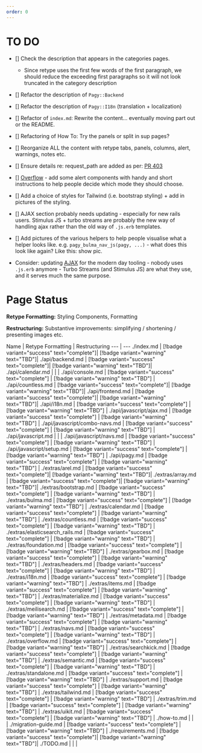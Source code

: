 ```yaml
---
order: 0
---
```

# TO DO
- [] Check the description that appears in the categories pages. 
  - Since retype uses the first few words of the first paragraph, we should reduce the exceeding first paragraphs so it will not look truncated in the category description 
- [] Refactor the description of `Pagy::Backend` 
- [] Refactor the description of `Pagy::I18n` (translation + localization) 
- [] Refactor of `index.md`: Rewrite the content... eventually moving part out or the README.
- [] Refactoring of How To: Try the panels or split in sup pages?
- [] Reorganize ALL the content with retype tabs, panels, columns, alert, warnings, notes etc.


- [] Ensure details re: request_path are added as per: [PR 403](https://github.com/ddnexus/pagy/pull/403)
- [] [Overflow](http://benkoshy.github.io/pagy/docs/extras/overflow/) - add some alert components with handy and short instructions to help people decide which mode they should choose.
- [] Add a choice of styles for Tailwind (i.e. bootstrap styling) + add in pictures of the styling.
- [] AJAX section probably needs updating - especially for new rails users. Stimulus JS + turbo streams are probably the new way of handling ajax rather than the old way of `.js.erb` templates.
- [] Add pictures of the various helpers to help people visualise what a helper looks like. e.g. `pagy_bulma_nav_js(pagy, ...)` - what does this look like again? Like this: show pic.
- Consider: updating [AJAX](../docs/api/javascript/ajax/) for the modern day tooling - nobody uses `.js.erb` anymore - Turbo Streams (and Stimulus JS) are what they use, and it serves much the same purpose.

# Page Status

**Retype Formatting:** Styling Components, Formatting

**Restructuring:** Substantive improvements: simplifying / shortening / presenting images etc.

Name   | Retype Formatting  | Restructuring
---    | ---
./index.md | [!badge variant="success" text="complete"]| [!badge variant="warning" text="TBD"]|
./api/backend.md | [!badge variant="success" text="complete"]| [!badge variant="warning" text="TBD"]|
./api/calendar.md |         |                 |
./api/console.md | [!badge variant="success" text="complete"] | [!badge variant="warning" text="TBD"] |
./api/countless.md | [!badge variant="success" text="complete"]| [!badge variant="warning" text="TBD"]|
./api/frontend.md | [!badge variant="success" text="complete"]| [!badge variant="warning" text="TBD"]|
./api/i18n.md | [!badge variant="success" text="complete"] | [!badge variant="warning" text="TBD"] |
./api/javascript/ajax.md | [!badge variant="success" text="complete"] | [!badge variant="warning" text="TBD"] |
./api/javascript/combo-navs.md | [!badge variant="success" text="complete"] | [!badge variant="warning" text="TBD"] |
./api/javascript.md |         |                 |
./api/javascript/navs.md | [!badge variant="success" text="complete"] | [!badge variant="warning" text="TBD"] |
./api/javascript/setup.md | [!badge variant="success" text="complete"] | [!badge variant="warning" text="TBD"] |
./api/pagy.md | [!badge variant="success" text="complete"] | [!badge variant="warning" text="TBD"] |
./extras/arel.md | [!badge variant="success" text="complete"]| [!badge variant="warning" text="TBD"]|
./extras/array.md | [!badge variant="success" text="complete"]| [!badge variant="warning" text="TBD"]|
./extras/bootstrap.md | [!badge variant="success" text="complete"] | [!badge variant="warning" text="TBD"] |
./extras/bulma.md | [!badge variant="success" text="complete"] | [!badge variant="warning" text="TBD"] |
./extras/calendar.md | [!badge variant="success" text="complete"] | [!badge variant="warning" text="TBD"]                |
./extras/countless.md | [!badge variant="success" text="complete"] | [!badge variant="warning" text="TBD"] |
./extras/elasticsearch_rails.md | [!badge variant="success" text="complete"] | [!badge variant="warning" text="TBD"] |
./extras/foundation.md | [!badge variant="success" text="complete"] | [!badge variant="warning" text="TBD"] |
./extras/gearbox.md | [!badge variant="success" text="complete"] | [!badge variant="warning" text="TBD"] |
./extras/headers.md | [!badge variant="success" text="complete"] | [!badge variant="warning" text="TBD"] |
./extras/i18n.md | [!badge variant="success" text="complete"] | [!badge variant="warning" text="TBD"] |
./extras/items.md | [!badge variant="success" text="complete"] | [!badge variant="warning" text="TBD"] |
./extras/materialize.md | [!badge variant="success" text="complete"] | [!badge variant="warning" text="TBD"] |
./extras/meilisearch.md | [!badge variant="success" text="complete"] | [!badge variant="warning" text="TBD"] |
./extras/metadata.md | [!badge variant="success" text="complete"] | [!badge variant="warning" text="TBD"] |
./extras/navs.md | [!badge variant="success" text="complete"] | [!badge variant="warning" text="TBD"] |
./extras/overflow.md | [!badge variant="success" text="complete"] | [!badge variant="warning" text="TBD"] |
./extras/searchkick.md | [!badge variant="success" text="complete"] | [!badge variant="warning" text="TBD"] |
./extras/semantic.md | [!badge variant="success" text="complete"] | [!badge variant="warning" text="TBD"] |
./extras/standalone.md | [!badge variant="success" text="complete"] | [!badge variant="warning" text="TBD"] |
./extras/support.md | [!badge variant="success" text="complete"] | [!badge variant="warning" text="TBD"] |
./extras/tailwind.md | [!badge variant="success" text="complete"] | [!badge variant="warning" text="TBD"] |
./extras/trim.md | [!badge variant="success" text="complete"] | [!badge variant="warning" text="TBD"] |
./extras/uikit.md | [!badge variant="success" text="complete"] | [!badge variant="warning" text="TBD"] |
./how-to.md |         |                 |
./migration-guide.md | [!badge variant="success" text="complete"] | [!badge variant="warning" text="TBD"] |
./requirements.md | [!badge variant="success" text="complete"]| [!badge variant="warning" text="TBD"]|
./TODO.md  |          |                 |
